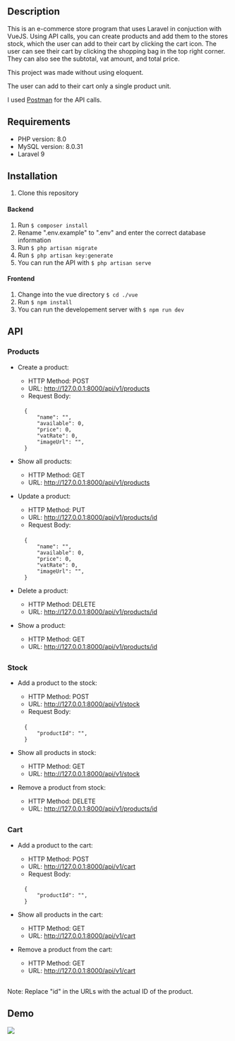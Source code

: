 ## Description
This is an e-commerce store program that uses Laravel in conjuction with VueJS. Using API calls, you can create products and add them to the stores stock, which the user can add to their cart by clicking the cart icon. The user can see their cart by clicking the shopping bag in the top right corner. They can also see the subtotal, vat amount, and total price.

This project was made without using eloquent.

The user can add to their cart only a single product unit.

I used <a href="https://www.postman.com/">Postman</a> for the API calls.

## Requirements
* PHP version: 8.0
* MySQL version: 8.0.31
* Laravel 9

## Installation
1. Clone this repository

#### Backend
1. Run <code>$ composer install</code>
2. Rename ".env.example" to ".env" and enter the correct database information
3. Run <code>$ php artisan migrate </code>
4. Run <code>$ php artisan key:generate </code>
5. You can run the API with <code>$ php artisan serve </code>

#### Frontend
1. Change into the vue directory <code>$ cd ./vue </code>
2. Run <code>$ npm install </code>
3. You can run the developement server with <code>$ npm run dev </code>

## API
### Products
* Create a product:

    * HTTP Method: POST
    * URL: http://127.0.0.1:8000/api/v1/products
    * Request Body: <br>
    ####
        {
            "name": "",    
            "available": 0,
            "price": 0,    
            "vatRate": 0, 
            "imageUrl": "", 
        }
    
    
* Show all products:

    * HTTP Method: GET
    * URL: http://127.0.0.1:8000/api/v1/products
    
    
* Update a product:

    * HTTP Method: PUT
    * URL: http://127.0.0.1:8000/api/v1/products/id
    * Request Body: <br>
    ####
        {
            "name": "",    
            "available": 0,
            "price": 0,    
            "vatRate": 0, 
            "imageUrl": "", 
        }
        
        
* Delete a product:

    * HTTP Method: DELETE
    * URL: http://127.0.0.1:8000/api/v1/products/id
    
    
* Show a product:

    * HTTP Method: GET
    * URL: http://127.0.0.1:8000/api/v1/products/id
##
### Stock
* Add a product to the stock:

    * HTTP Method: POST
    * URL: http://127.0.0.1:8000/api/v1/stock
    * Request Body: <br>
    ####
        {
            "productId": "",    
        }
        
        
* Show all products in stock:

    * HTTP Method: GET
    * URL: http://127.0.0.1:8000/api/v1/stock


* Remove a product from stock:

    * HTTP Method: DELETE
    * URL: http://127.0.0.1:8000/api/v1/products/id
##
### Cart
* Add a product to the cart:

    * HTTP Method: POST
    * URL: http://127.0.0.1:8000/api/v1/cart
    * Request Body: <br>
    ####
        {
            "productId": "",    
        }
      
      
* Show all products in the cart:

    * HTTP Method: GET
    * URL: http://127.0.0.1:8000/api/v1/cart


* Remove a product from the cart:

    * HTTP Method: GET
    * URL: http://127.0.0.1:8000/api/v1/cart
##
Note: Replace "id" in the URLs with the actual ID of the product.

## Demo
![](https://github.com/ricardsupenieks/Arkbauer/blob/main/demo.gif)
